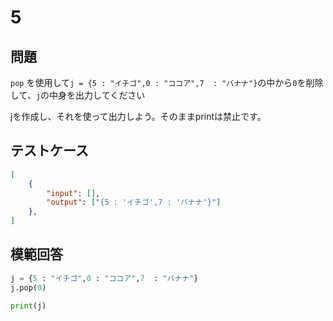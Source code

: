 # 5
## 問題

`pop` を使用して`j = {5 : "イチゴ",0 : "ココア",7  : "バナナ"}`の中から`0`を削除して、`j`の中身を出力してください

jを作成し、それを使って出力しよう。そのままprintは禁止です。
## テストケース

```json
[
	{
		"input": [],
		"output": ["{5 : 'イチゴ',7 : 'バナナ'}"]
  	},
]
```

## 模範回答
```python
j = {5 : "イチゴ",0 : "ココア",7  : "バナナ"}
j.pop(0)

print(j)
```